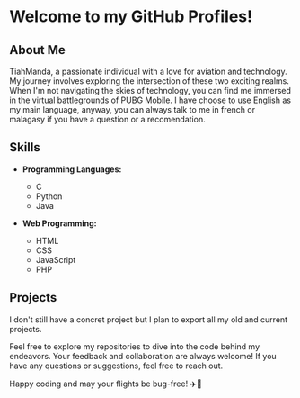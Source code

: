 # Welcome to my GitHub Profiles!

## About Me
TiahManda, a passionate individual with a love for aviation and technology. My journey involves exploring the intersection of these two exciting realms. When I'm not navigating the skies of technology, you can find me immersed in the virtual battlegrounds of PUBG Mobile.
I have choose to use English as my main language, anyway, you can always talk to me in french or malagasy if you have a question or a recomendation.

## Skills
- **Programming Languages:**
  - C
  - Python
  - Java

- **Web Programming:**
  - HTML
  - CSS
  - JavaScript
  - PHP

## Projects

I don't still have a concret project but I plan to export all my old and current projects.

Feel free to explore my repositories to dive into the code behind my endeavors. Your feedback and collaboration are always welcome! If you have any questions or suggestions, feel free to reach out.

Happy coding and may your flights be bug-free! ✈️🚀
